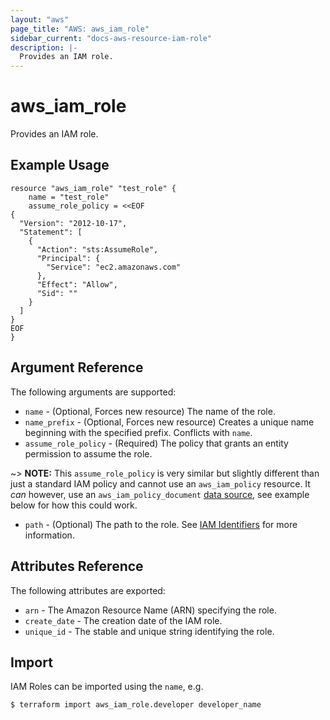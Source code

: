 ```yaml
---
layout: "aws"
page_title: "AWS: aws_iam_role"
sidebar_current: "docs-aws-resource-iam-role"
description: |-
  Provides an IAM role.
---
```


# aws\_iam\_role

Provides an IAM role.

## Example Usage

```
resource "aws_iam_role" "test_role" {
    name = "test_role"
    assume_role_policy = <<EOF
{
  "Version": "2012-10-17",
  "Statement": [
    {
      "Action": "sts:AssumeRole",
      "Principal": {
        "Service": "ec2.amazonaws.com"
      },
      "Effect": "Allow",
      "Sid": ""
    }
  ]
}
EOF
}
```

## Argument Reference

The following arguments are supported:

* `name` - (Optional, Forces new resource) The name of the role.
* `name_prefix` - (Optional, Forces new resource) Creates a unique name beginning with the specified prefix. Conflicts with `name`.
* `assume_role_policy` - (Required) The policy that grants an entity permission to assume the role.

~> **NOTE:** This `assume_role_policy` is very similar but slightly different than just a standard IAM policy and cannot use an `aws_iam_policy` resource.  It _can_ however, use an `aws_iam_policy_document` [data source](https://www.terraform.io/docs/providers/aws/d/iam_policy_document.html), see example below for how this could work.

* `path` - (Optional) The path to the role.
  See [IAM Identifiers](https://docs.aws.amazon.com/IAM/latest/UserGuide/Using_Identifiers.html) for more information.

## Attributes Reference

The following attributes are exported:

* `arn` - The Amazon Resource Name (ARN) specifying the role.
* `create_date` - The creation date of the IAM role.
* `unique_id` - The stable and unique string identifying the role.

## Import

IAM Roles can be imported using the `name`, e.g.

```
$ terraform import aws_iam_role.developer developer_name
```
